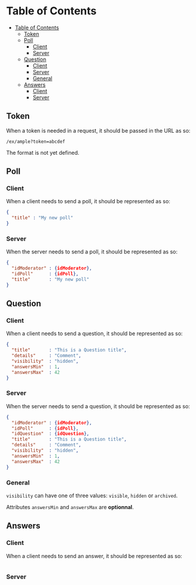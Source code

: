 # Table of Contents

- [Table of Contents](#table-of-contents)
    - [Token](#token)
    - [Poll](#poll)
        - [Client](#client)
        - [Server](#server)
    - [Question](#question)
        - [Client](#client-1)
        - [Server](#server-1)
        - [General](#general)
    - [Answers](#answers)
        - [Client](#client-2)
        - [Server](#server-2)

## Token
When a token is needed in a request, it should be passed in the URL as so:

`/ex/ample?token=abcdef`

The format is not yet defined.

## Poll
### Client
When a client needs to send a poll, it should be represented as so:
```json
{
  "title" : "My new poll"
}
```
### Server
When the server needs to send a poll, it should be represented as so:
```json
{
  "idModerator" : {idModerator},
  "idPoll"      : {idPoll},
  "title"       : "My new poll"
}
```

## Question

### Client
When a client needs to send a question, it should be represented as so:

```json
{
  "title"       : "This is a Question title",
  "details"     : "Comment",
  "visibility"  : "hidden",
  "answersMin"  : 1,
  "answersMax"  : 42
}
```

### Server
When the server needs to send a question, it should be represented as so:

```json
{
  "idModerator" : {idModerator},
  "idPoll"      : {idPoll},
  "idQuestion"  : {idQuestion},
  "title"       : "This is a Question title",
  "details"     : "Comment",
  "visibility"  : "hidden",
  "answersMin"  : 1,
  "answersMax"  : 42
}
```
### General

`visibility` can have one of three values: `visible`, `hidden` or `archived`.

Attributes `answersMin` and `answersMax` are __optionnal__.

## Answers
### Client
When a client needs to send an answer, it should be represented as so:
```json
```
### Server
